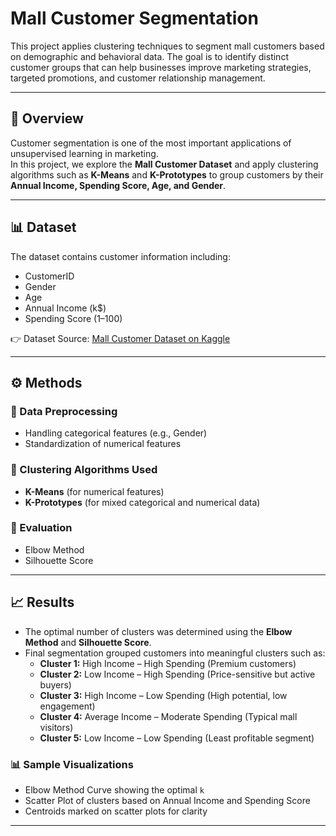 # Mall Customer Segmentation  

This project applies clustering techniques to segment mall customers based on demographic and behavioral data. The goal is to identify distinct customer groups that can help businesses improve marketing strategies, targeted promotions, and customer relationship management.  

---

## 📌 Overview  

Customer segmentation is one of the most important applications of unsupervised learning in marketing.  
In this project, we explore the **Mall Customer Dataset** and apply clustering algorithms such as **K-Means** and **K-Prototypes** to group customers by their **Annual Income, Spending Score, Age, and Gender**.  

---

## 📊 Dataset  

The dataset contains customer information including:  
- CustomerID  
- Gender  
- Age  
- Annual Income (k$)  
- Spending Score (1–100)  

👉 Dataset Source: [Mall Customer Dataset on Kaggle](https://www.kaggle.com/vjchoudhary7/customer-segmentation-tutorial-dataset)  

---

## ⚙️ Methods  

### 🔹 Data Preprocessing  
- Handling categorical features (e.g., Gender)  
- Standardization of numerical features  

### 🔹 Clustering Algorithms Used  
- **K-Means** (for numerical features)  
- **K-Prototypes** (for mixed categorical and numerical data)  

### 🔹 Evaluation  
- Elbow Method  
- Silhouette Score  

---

## 📈 Results  

- The optimal number of clusters was determined using the **Elbow Method** and **Silhouette Score**.  
- Final segmentation grouped customers into meaningful clusters such as:  
  - **Cluster 1:** High Income – High Spending (Premium customers)  
  - **Cluster 2:** Low Income – High Spending (Price-sensitive but active buyers)  
  - **Cluster 3:** High Income – Low Spending (High potential, low engagement)  
  - **Cluster 4:** Average Income – Moderate Spending (Typical mall visitors)  
  - **Cluster 5:** Low Income – Low Spending (Least profitable segment)  

### 📊 Sample Visualizations  
- Elbow Method Curve showing the optimal `k`  
- Scatter Plot of clusters based on Annual Income and Spending Score  
- Centroids marked on scatter plots for clarity  

---
